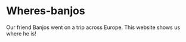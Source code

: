 # Wheres-banjos

Our friend Banjos went on a trip across Europe. This website shows us where he is!
